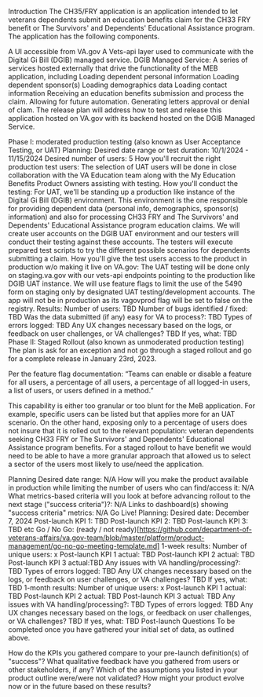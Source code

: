 Introduction
The CH35/FRY application is an application intended to let veterans dependents submit an education benefits claim for the CH33 FRY benefit or The Survivors' and Dependents' Educational Assistance program.
The application has the following components.

A UI accessible from VA.gov
A Vets-api layer used to communicate with the Digital Gi Bill (DGIB) managed service.
DGIB Managed Service: A series of services hosted externally that drive the functionality of the MEB application, including
Loading dependent personal information
Loading dependent sponsor(s)
Loading demographics data
Loading contact information
Receiving an education benefits submission and process the claim.  Allowing for future automation.
Generating letters approval or denial of clam.
The release plan will address how to test and release this application hosted on VA.gov with its backend hosted on the DGIB Managed Service.

Phase I: moderated production testing (also known as User Acceptance Testing, or UAT)
Planning:
Desired date range or test duration: 10/1/2024 - 11/15/2024
Desired number of users: 5
How you'll recruit the right production test users: The selection of UAT users will be done in close collaboration with the VA Education team along with the My Education Benefits Product Owners assisting with testing.
How you'll conduct the testing: For UAT, we'll be standing up a production like instance of the Digital Gi Bill (DGIB) environment. This environment is the one responsible for providing dependent data (personal info, demographics, sponsor(s) information) and also for processing CH33 FRY and The Survivors' and Dependents' Educational Assistance program education claims. We will create user accounts on the DGIB UAT environment and our testers will conduct their testing against these accounts. The testers will execute prepared test scripts to try the different possible scenarios for dependents submitting a claim.
How you'll give the test users access to the product in production w/o making it live on VA.gov: The UAT testing will be done only on staging.va.gov with our vets-api endpoints pointing to the production like DGIB UAT instance. We will use feature flags to limit the use of the 5490 form on staging only by designated UAT testing/development accounts. The app will not be in production as its vagovprod flag will be set to false on the registry.
Results:
Number of users: TBD
Number of bugs identified / fixed: TBD
Was the data submitted (if any) easy for VA to process?: TBD
Types of errors logged: TBD
Any UX changes necessary based on the logs, or feedback on user challenges, or VA challenges? TBD
If yes, what: TBD
Phase II: Staged Rollout (also known as unmoderated production testing)
The plan is ask for an exception and not go through a staged rollout and go for a complete release in January 23rd, 2023.

Per the feature flag documentation: “Teams can enable or disable a feature for all users, a percentage of all users, a percentage of all logged-in users, a list of users, or users defined in a method.”

This capability is either too granular or too blunt for the MeB application. For example, specific users can be listed but that applies more for an UAT scenario. On the other hand, exposing only to a percentage of users does not insure that it is rolled out to the relevant population: veteran dependents seeking CH33 FRY or The Survivors' and Dependents' Educational Assistance program benefits. For a staged rollout to have benefit we would need to be able to have a more granular approach that allowed us to select a sector of the users most likely to use/need the application.

Planning
Desired date range: N/A
How will you make the product available in production while limiting the number of users who can find/access it: N/A
What metrics-based criteria will you look at before advancing rollout to the next stage ("success criteria")?: N/A
Links to dashboard(s) showing "success criteria" metrics: N/A
Go Live!
Planning:
Desired date: December 7, 2024
Post-launch KPI 1: TBD
Post-launch KPI 2: TBD
Post-launch KPI 3: TBD
etc
Go / No Go: (ready / not ready)[https://github.com/department-of-veterans-affairs/va.gov-team/blob/master/platform/product-management/go-no-go-meeting-template.md]
1-week results:
Number of unique users: x
Post-launch KPI 1 actual: TBD
Post-launch KPI 2 actual: TBD
Post-launch KPI 3 actual:TBD
Any issues with VA handling/processing?: TBD
Types of errors logged: TBD
Any UX changes necessary based on the logs, or feedback on user challenges, or VA challenges? TBD
If yes, what: TBD
1-month results:
Number of unique users: x
Post-launch KPI 1 actual: TBD
Post-launch KPI 2 actual: TBD
Post-launch KPI 3 actual: TBD
Any issues with VA handling/processing?: TBD
Types of errors logged: TBD
Any UX changes necessary based on the logs, or feedback on user challenges, or VA challenges? TBD
If yes, what: TBD
Post-launch Questions
To be completed once you have gathered your initial set of data, as outlined above.

How do the KPIs you gathered compare to your pre-launch definition(s) of "success"?
What qualitative feedback have you gathered from users or other stakeholders, if any?
Which of the assumptions you listed in your product outline were/were not validated?
How might your product evolve now or in the future based on these results?
